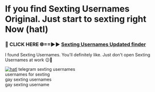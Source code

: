 # If you find Sexting Usernames Original. Just start to sexting right Now (hatl)

<h3>🔴 CLICK HERE 🌐==►► <a href="https://tinyurl.com/mtbk5fxa" rel="nofollow">Sexting Usernames Updated finder</a></h3>

I found Sexting Usernames. You'll definitely like. Just don't open Sexting Usernames at work 😉💬

[![hatl](https://i.imgur.com/Q8WKrnY.jpeg)](https://tinyurl.com/mtbk5fxa)
telegram sexting usernames<br>
usernames for sexting<br>
gay sexting usernames<br>
gay sexting username